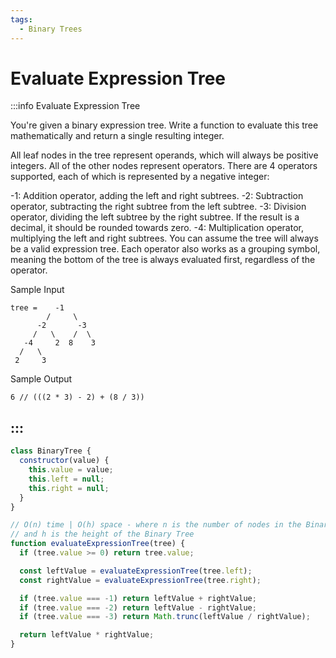 ```yaml
---
tags:
  - Binary Trees
---
```


# Evaluate Expression Tree

:::info Evaluate Expression Tree

You're given a binary expression tree. Write a function to evaluate this tree mathematically and return a single resulting integer.

All leaf nodes in the tree represent operands, which will always be positive integers. All of the other nodes represent operators. There are 4 operators supported, each of which is represented by a negative integer:

-1: Addition operator, adding the left and right subtrees.
-2: Subtraction operator, subtracting the right subtree from the left subtree.
-3: Division operator, dividing the left subtree by the right subtree. If the result is a decimal, it should be rounded towards zero.
-4: Multiplication operator, multiplying the left and right subtrees.
You can assume the tree will always be a valid expression tree. Each operator also works as a grouping symbol, meaning the bottom of the tree is always evaluated first, regardless of the operator.

Sample Input
```
tree =    -1
        /     \
      -2       -3
     /   \    /  \
   -4     2  8    3
  /   \
 2     3
```

Sample Output
```
6 // (((2 * 3) - 2) + (8 / 3))
```
:::
---

```js title="Solution 1"
class BinaryTree {
  constructor(value) {
    this.value = value;
    this.left = null;
    this.right = null;
  }
}

// O(n) time | O(h) space - where n is the number of nodes in the Binary Tree,
// and h is the height of the Binary Tree
function evaluateExpressionTree(tree) {
  if (tree.value >= 0) return tree.value;

  const leftValue = evaluateExpressionTree(tree.left);
  const rightValue = evaluateExpressionTree(tree.right);

  if (tree.value === -1) return leftValue + rightValue;
  if (tree.value === -2) return leftValue - rightValue;
  if (tree.value === -3) return Math.trunc(leftValue / rightValue);

  return leftValue * rightValue;
}
```